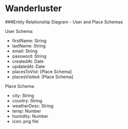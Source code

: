 # Wanderluster

###Entity Relationship Diagram - User and Place Schemas

User Schema:
* firstName: String
* lastName: String
* email: String
* password: String
* createdAt: Date
* updatedAt: Date
* placesToVist: [Place Schema]
* placesVisited: [Place Schema]

Place Schema:
* city: String
* country: String
* weatherDesc: String
* temp: Number
* humidity: Number
* icon: png file
